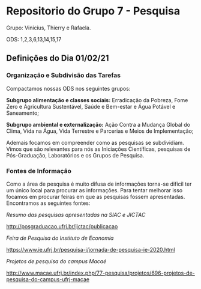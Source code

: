 # Repositorio do Grupo 7 - Pesquisa
Grupo: Vinicius, Thierry e Rafaela.

ODS: 1,2,3,6,13,14,15,17

## Definições do Dia 01/02/21

### Organização e Subdivisão das Tarefas

Compactamos nossas ODS nos seguintes grupos: 

**Subgrupo alimentação e classes sociais:** Erradicação da Pobreza, Fome Zero e Agricultura Sustentável, Saúde e Bem-estar e Água Potável e Saneamento;

**Subgrupo ambiental e externalização:** Ação Contra a Mudança Global do Clima, Vida na Água, Vida Terrestre e Parcerias e Meios de Implementação;

Ademais focamos em compreender como as pesquisas se subdividiam. Vimos que são relevantes para nós as Iniciações Científicas, pesquisas de Pós-Graduação, Laboratórios e os Grupos de Pesquisa.

### Fontes de Informação

Como a área de pesquisa é muito difusa de informações torna-se difícil ter um único local para procurar as informações. Para tentar melhorar isso focamos em procurar feiras em que as pesquisas fossem apresentadas. Encontramos as seguintes fontes:

*Resumo das pesquisas apresentadas na SIAC e JICTAC*

http://posgraduacao.ufrj.br/jictac/publicacao

*Feira de Pesquisa do Instituto de Economia*

https://www.ie.ufrj.br/pesquisa-j/jornada-de-pesquisa-ie-2020.html

*Projetos de pesquisa do campus Macaé*

http://www.macae.ufrj.br/index.php/77-pesquisa/projetos/696-projetos-de-pesquisa-do-campus-ufrj-macae

